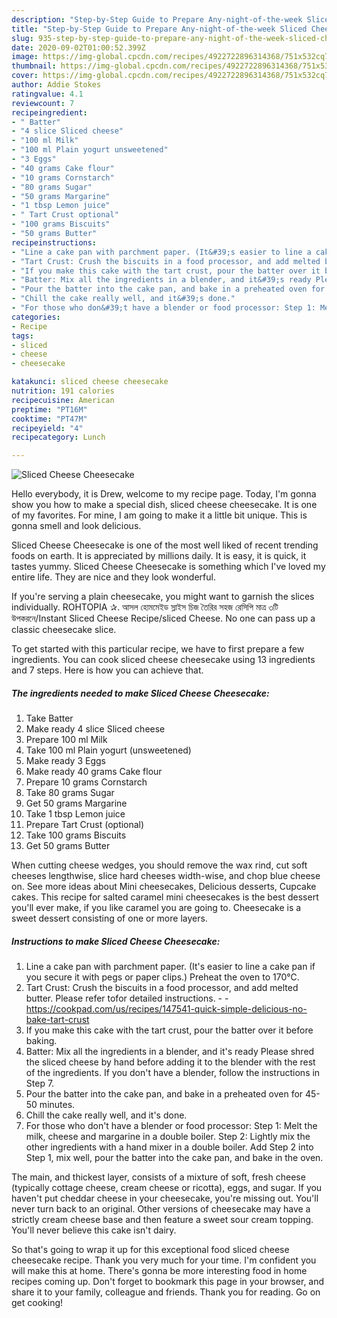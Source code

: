 ```yaml
---
description: "Step-by-Step Guide to Prepare Any-night-of-the-week Sliced Cheese Cheesecake"
title: "Step-by-Step Guide to Prepare Any-night-of-the-week Sliced Cheese Cheesecake"
slug: 935-step-by-step-guide-to-prepare-any-night-of-the-week-sliced-cheese-cheesecake
date: 2020-09-02T01:00:52.399Z
image: https://img-global.cpcdn.com/recipes/4922722896314368/751x532cq70/sliced-cheese-cheesecake-recipe-main-photo.jpg
thumbnail: https://img-global.cpcdn.com/recipes/4922722896314368/751x532cq70/sliced-cheese-cheesecake-recipe-main-photo.jpg
cover: https://img-global.cpcdn.com/recipes/4922722896314368/751x532cq70/sliced-cheese-cheesecake-recipe-main-photo.jpg
author: Addie Stokes
ratingvalue: 4.1
reviewcount: 7
recipeingredient:
- " Batter"
- "4 slice Sliced cheese"
- "100 ml Milk"
- "100 ml Plain yogurt unsweetened"
- "3 Eggs"
- "40 grams Cake flour"
- "10 grams Cornstarch"
- "80 grams Sugar"
- "50 grams Margarine"
- "1 tbsp Lemon juice"
- " Tart Crust optional"
- "100 grams Biscuits"
- "50 grams Butter"
recipeinstructions:
- "Line a cake pan with parchment paper. (It&#39;s easier to line a cake pan if you secure it with pegs or paper clips.) Preheat the oven to 170℃."
- "Tart Crust: Crush the biscuits in a food processor, and add melted butter. Please refer tofor detailed instructions.  https://cookpad.com/us/recipes/147541-quick-simple-delicious-no-bake-tart-crust"
- "If you make this cake with the tart crust, pour the batter over it before baking."
- "Batter: Mix all the ingredients in a blender, and it&#39;s ready Please shred the sliced cheese by hand before adding it to the blender with the rest of the ingredients. If you don&#39;t have a blender, follow the instructions in Step 7."
- "Pour the batter into the cake pan, and bake in a preheated oven for 45-50 minutes."
- "Chill the cake really well, and it&#39;s done."
- "For those who don&#39;t have a blender or food processor: Step 1: Melt the milk, cheese and margarine in a double boiler. Step 2: Lightly mix the other ingredients with a hand mixer in a double boiler. Add Step 2 into Step 1, mix well, pour the batter into the cake pan, and bake in the oven."
categories:
- Recipe
tags:
- sliced
- cheese
- cheesecake

katakunci: sliced cheese cheesecake 
nutrition: 191 calories
recipecuisine: American
preptime: "PT16M"
cooktime: "PT47M"
recipeyield: "4"
recipecategory: Lunch

---
```



![Sliced Cheese Cheesecake](https://img-global.cpcdn.com/recipes/4922722896314368/751x532cq70/sliced-cheese-cheesecake-recipe-main-photo.jpg)

Hello everybody, it is Drew, welcome to my recipe page. Today, I'm gonna show you how to make a special dish, sliced cheese cheesecake. It is one of my favorites. For mine, I am going to make it a little bit unique. This is gonna smell and look delicious.

Sliced Cheese Cheesecake is one of the most well liked of recent trending foods on earth. It is appreciated by millions daily. It is easy, it is quick, it tastes yummy. Sliced Cheese Cheesecake is something which I've loved my entire life. They are nice and they look wonderful.

If you&#39;re serving a plain cheesecake, you might want to garnish the slices individually. ROHTOPIA ✰. আসল হোমমেইড স্লাইস চিজ তৈরির সহজ রেসিপি মাত্র ৩টি উপকরনে/Instant Sliced Cheese Recipe/sliced Cheese. No one can pass up a classic cheesecake slice.


To get started with this particular recipe, we have to first prepare a few ingredients. You can cook sliced cheese cheesecake using 13 ingredients and 7 steps. Here is how you can achieve that.

<!--inarticleads1-->

##### The ingredients needed to make Sliced Cheese Cheesecake:

1. Take  Batter
1. Make ready 4 slice Sliced cheese
1. Prepare 100 ml Milk
1. Take 100 ml Plain yogurt (unsweetened)
1. Make ready 3 Eggs
1. Make ready 40 grams Cake flour
1. Prepare 10 grams Cornstarch
1. Take 80 grams Sugar
1. Get 50 grams Margarine
1. Take 1 tbsp Lemon juice
1. Prepare  Tart Crust (optional)
1. Take 100 grams Biscuits
1. Get 50 grams Butter


When cutting cheese wedges, you should remove the wax rind, cut soft cheeses lengthwise, slice hard cheeses width-wise, and chop blue cheese on. See more ideas about Mini cheesecakes, Delicious desserts, Cupcake cakes. This recipe for salted caramel mini cheesecakes is the best dessert you&#39;ll ever make, if you like caramel you are going to. Cheesecake is a sweet dessert consisting of one or more layers. 

<!--inarticleads2-->

##### Instructions to make Sliced Cheese Cheesecake:

1. Line a cake pan with parchment paper. (It&#39;s easier to line a cake pan if you secure it with pegs or paper clips.) Preheat the oven to 170℃.
1. Tart Crust: Crush the biscuits in a food processor, and add melted butter. Please refer tofor detailed instructions. -  - https://cookpad.com/us/recipes/147541-quick-simple-delicious-no-bake-tart-crust
1. If you make this cake with the tart crust, pour the batter over it before baking.
1. Batter: Mix all the ingredients in a blender, and it&#39;s ready Please shred the sliced cheese by hand before adding it to the blender with the rest of the ingredients. If you don&#39;t have a blender, follow the instructions in Step 7.
1. Pour the batter into the cake pan, and bake in a preheated oven for 45-50 minutes.
1. Chill the cake really well, and it&#39;s done.
1. For those who don&#39;t have a blender or food processor: Step 1: Melt the milk, cheese and margarine in a double boiler. Step 2: Lightly mix the other ingredients with a hand mixer in a double boiler. Add Step 2 into Step 1, mix well, pour the batter into the cake pan, and bake in the oven.


The main, and thickest layer, consists of a mixture of soft, fresh cheese (typically cottage cheese, cream cheese or ricotta), eggs, and sugar. If you haven&#39;t put cheddar cheese in your cheesecake, you&#39;re missing out. You&#39;ll never turn back to an original. Other versions of cheesecake may have a strictly cream cheese base and then feature a sweet sour cream topping. You&#39;ll never believe this cake isn&#39;t dairy. 

So that's going to wrap it up for this exceptional food sliced cheese cheesecake recipe. Thank you very much for your time. I'm confident you will make this at home. There's gonna be more interesting food in home recipes coming up. Don't forget to bookmark this page in your browser, and share it to your family, colleague and friends. Thank you for reading. Go on get cooking!
